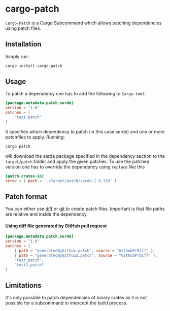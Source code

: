 # cargo-patch

`Cargo-Patch` is a Cargo Subcommand which allows
patching dependencies using patch files.

## Installation

Simply run:

```sh
cargo install cargo-patch
```

## Usage

To patch a dependency one has to add the following
to `Cargo.toml`:

```toml
[package.metadata.patch.serde]
version = "1.0"
patches = [
    "test.patch"
]
```

It specifies which dependency to patch (in this case
serde) and one or more patchfiles to apply. Running:

```sh
cargo patch
```

will download the serde package specified in the
dependency section to the `target/patch` folder
and apply the given patches. To use the patched
version one has to override the dependency using
`replace` like this

```toml
[patch.crates-io]
serde = { path = './target/patch/serde-1.0.110' }
```

## Patch format

You can either use [diff](http://man7.org/linux/man-pages/man1/diff.1.html) or
[git](https://linux.die.net/man/1/git) to create patch files. Important is that
file paths are relative and inside the dependency.

#### Using diff file generated by GitHub pull request

```toml
[package.metadata.patch.serde]
version = "1.0"
patches = [
    { path = "generatedByGithub.patch", source = "GithubPrDiff" },
    { path = "generatedByGithub2.patch", source = "GithubPrDiff" },
    "test.patch",
    "test2.patch"
]
```

## Limitations

It's only possible to patch dependencies of binary crates as it is not possible
for a subcommand to intercept the build process.
